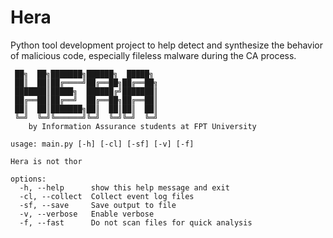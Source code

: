 # Hera
Python tool development project to help detect and synthesize the behavior of malicious code, especially fileless malware during the CA process.

```
 ██╗  ██╗███████╗██████╗  █████╗ 
 ██║  ██║██╔════╝██╔══██╗██╔══██╗
 ███████║█████╗  ██████╔╝███████║
 ██╔══██║██╔══╝  ██╔══██╗██╔══██║
 ██║  ██║███████╗██║  ██║██║  ██║
 ╚═╝  ╚═╝╚══════╝╚═╝  ╚═╝╚═╝  ╚═╝
    by Information Assurance students at FPT University

usage: main.py [-h] [-cl] [-sf] [-v] [-f]

Hera is not thor

options:
  -h, --help      show this help message and exit
  -cl, --collect  Collect event log files
  -sf, --save     Save output to file
  -v, --verbose   Enable verbose
  -f, --fast      Do not scan files for quick analysis
  ```